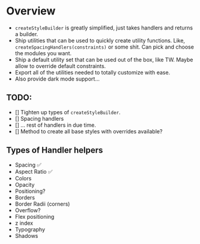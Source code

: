 # Overview

- `createStyleBuilder` is greatly simplified, just takes handlers and returns a builder.
- Ship utilities that can be used to quickly create utility functions. Like, `createSpacingHandlers(constraints)` or some shit. Can pick and choose the modules you want.
- Ship a default utility set that can be used out of the box, like TW. Maybe allow to override default constraints.
- Export all of the utilities needed to totally customize with ease.
- Also provide dark mode support...
 
## TODO:

- [] Tighten up types of `createStyleBuilder`.
- [] Spacing handlers
- [] ... rest of handlers in due time.
- [] Method to create all base styles with overrides available?

## Types of Handler helpers

- Spacing  ✅
- Aspect Ratio ✅
- Colors
- Opacity
- Positioning?
- Borders
- Border Radii (corners)
- Overflow?
- Flex positioning
- z index
- Typography
- Shadows

